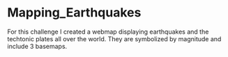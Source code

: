 # Mapping_Earthquakes

For this challenge I created a webmap displaying earthquakes and the techtonic plates all over the world. They are symbolized by magnitude and include 3 basemaps. 
